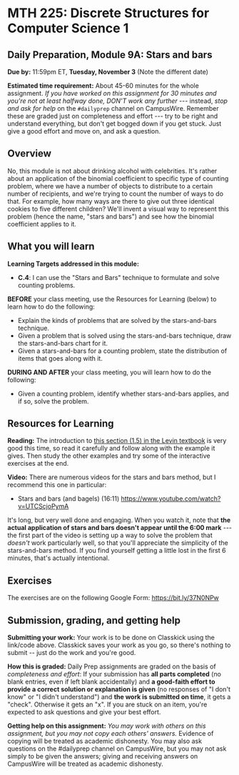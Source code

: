 # MTH 225: Discrete Structures for Computer Science 1 

## Daily Preparation, Module 9A: Stars and bars 

**Due by:** 11:59pm ET, **Tuesday, November 3** (Note the different date) 

**Estimated time requirement:** About 45-60 minutes for the whole assignment. *If you have worked on this assignment for 30 minutes and you're not at least halfway done, DON'T work any further* --- instead, *stop and ask for help* on the `#dailyprep` channel on CampusWire. Remember these are graded just on completeness and effort --- try to be right and understand everything, but don't get bogged down if you get stuck. Just give a good effort and move on, and ask a question. 



## Overview 

No, this module is not about drinking alcohol with celebrities. It's rather about an application of the binomial coefficient to specific type of counting problem, where we have a number of objects to distribute to a certain number of recipients, and we're trying to count the number of ways to do that. For example, how many ways are there to give out three identical cookies to five different children? We'll invent a visual way to represent this problem (hence the name, "stars and bars") and see how the binomial coefficient applies to it. 



## What you will learn 

**Learning Targets addressed in this module:** 

- **C.4**: I can use the "Stars and Bars" technique to formulate and solve counting problems.

**BEFORE** your class meeting, use the Resources for Learning (below) to learn how to do the following: 

- Explain the kinds of problems that are solved by the stars-and-bars technique. 
- Given a problem that is solved using the stars-and-bars technique, draw the stars-and-bars chart for it. 
- Given a stars-and-bars for a counting problem, state the distribution of items that goes along with it. 


**DURING AND AFTER** your class meeting, you will learn how to do the following: 

- Given a counting problem, identify whether stars-and-bars applies, and if so, solve the problem. 

## Resources for Learning

**Reading:** The introduction to [this section (1.5) in the Levin textbook](http://discrete.openmathbooks.org/dmoi3/sec_stars-and-bars.html) is very good this time, so read it carefully and follow along with the example it gives. Then study the other examples and try some of the interactive exercises at the end. 

**Video:** There are numerous videos for the stars and bars method, but I recommend this one in particular: 

- Stars and bars (and bagels) (16:11) https://www.youtube.com/watch?v=UTCScjoPymA   

It's long, but very well done and engaging. When you watch it, note that **the actual application of stars and bars doesn't appear until the 6:00 mark** --- the first part of the video is setting up a way to solve the problem that *doesn't* work particularly well, so that you'll appreciate the simplicity of the stars-and-bars method. If you find yourself getting a little lost in the first 6 minutes, that's actually intentional. 


## Exercises

The exercises are on the following Google Form: https://bit.ly/37N0NPw 

## Submission, grading, and getting help 

**Submitting your work:** Your work is to be done on Classkick using the link/code above. Classkick saves your work as you go, so there's nothing to submit -- just do the work and you're good. 

**How this is graded:** Daily Prep assignments are graded on the basis of *completeness and effort*: If your submission has **all parts completed** (no blank entries, even if left blank accidentally) and **a good-faith effort to provide a correct solution or explanation is given** (no responses of "I don't know" or "I didn't understand") and **the work is submitted on time**, it gets a "check". Otherwise it gets an "x". If you are stuck on an item, you're expected to ask questions and give your best effort.  

**Getting help on this assignment:** *You may work with others on this assignment, but you may not copy each others' answers.* Evidence of copying will be treated as academic dishonesty. You may also ask questions on the #dailyprep channel on CampusWire, but you may not ask simply to be given the answers; giving and receiving answers on CampusWire will be treated as academic dishonesty.
<!--stackedit_data:
eyJoaXN0b3J5IjpbLTY4NjI3OTMzMywtMTUyNTI2NjEzMywxMj
c1NjQ0NzQ4XX0=
-->
